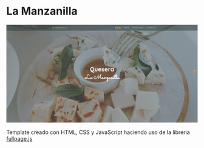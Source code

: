 # La Manzanilla
![Image](https://raw.githubusercontent.com/AlanDannS/LaManzanilla/master/principal.png)


Template creado con HTML, CSS y JavaScript haciendo uso de la libreria [fullpage.js](https://alvarotrigo.com/fullPage/es/)

